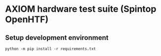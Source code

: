 # AXIOM hardware test suite (Spintop OpenHTF)

## Setup development environment

    python -m pip install -r requirements.txt
 